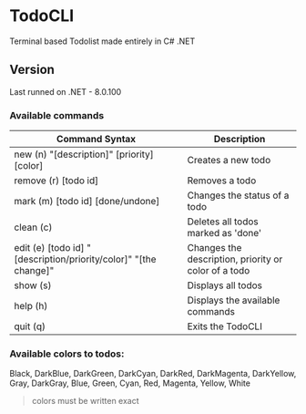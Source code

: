 # TodoCLI

Terminal based Todolist made entirely in C# .NET

## Version
Last runned on .NET - 8.0.100

### Available commands

| Command Syntax | Description                                          |
|----------------|------------------------------------------------------|
| new (n) "[description]" [priority] [color] | Creates a new todo                                   |
| remove (r) [todo id] | Removes a todo                                       |
| mark (m) [todo id] [done/undone] | Changes the status of a todo                         |
| clean (c) | Deletes all todos marked as 'done'                    |
| edit (e) [todo id] "[description/priority/color]" "[the change]" | Changes the description, priority or color of a todo |
| show (s) | Displays all todos                                  |
| help (h) | Displays the available commands                      |
| quit (q) | Exits the TodoCLI                                    |

### Available colors to todos:
Black, DarkBlue, DarkGreen, DarkCyan, DarkRed, DarkMagenta, DarkYellow, Gray, DarkGray, Blue, Green, Cyan, Red, Magenta, Yellow, White

> colors must be written exact